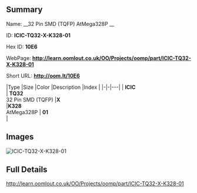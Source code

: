 

## Summary
 
Name: __32 Pin SMD (TQFP) AtMega328P __

ID: __ICIC-TQ32-X-K328-01__

Hex ID: __10E6__

WebPage: __http://learn.oomlout.co.uk/OO/Projects/oomp/part/ICIC-TQ32-X-K328-01__

Short URL: __http://oom.lt/10E6__


|Type   |Size   |Color   |Description   |Index   |
|-|-|---|
| __ICIC__ <br>  | __TQ32__<br>32 Pin SMD (TQFP)   |__X__<br>    |__K328__<br>AtMega328P    | __01__<br>  |


## Images
![ICIC-TQ32-X-K328-01](http://oomlout.com/oomp-gen/parts/ICIC-TQ32-X-K328-01/ICIC-TQ32-X-K328-01_420.jpg)

## Full Details

 http://learn.oomlout.co.uk/OO/Projects/oomp/part/ICIC-TQ32-X-K328-01

